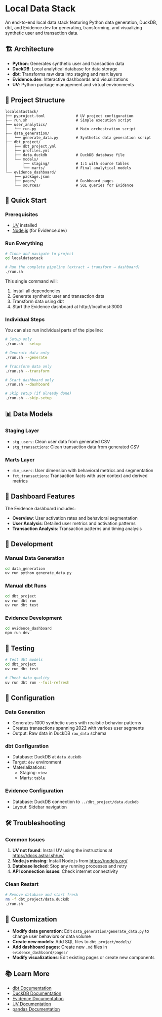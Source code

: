 # Local Data Stack

An end-to-end local data stack featuring Python data generation, DuckDB, dbt, and Evidence.dev for generating, transforming, and visualizing synthetic user and transaction data.

## 🏗️ Architecture

- **Python**: Generates synthetic user and transaction data
- **DuckDB**: Local analytical database for data storage  
- **dbt**: Transforms raw data into staging and mart layers
- **Evidence.dev**: Interactive dashboards and visualizations
- **UV**: Python package management and virtual environments

## 📁 Project Structure

```
localdatastack/
├── pyproject.toml              # UV project configuration
├── run.sh                      # Simple execution script
├── user_analytics/
│   └── run.py                  # Main orchestration script
├── data_generation/
│   └── generate_data.py        # Synthetic data generation script
├── dbt_project/
│   ├── dbt_project.yml
│   ├── profiles.yml
│   ├── data.duckdb             # DuckDB database file
│   └── models/
│       ├── staging/            # 1:1 with source tables
│       └── marts/              # Final analytical models
└── evidence_dashboard/
    ├── package.json
    ├── pages/                  # Dashboard pages
    └── sources/                # SQL queries for Evidence
```

## 🚀 Quick Start

### Prerequisites

- [UV](https://docs.astral.sh/uv/) installed
- [Node.js](https://nodejs.org/) (for Evidence.dev)

### Run Everything

```bash
# Clone and navigate to project
cd localdatastack

# Run the complete pipeline (extract → transform → dashboard)
./run.sh
```

This single command will:
1. Install all dependencies
2. Generate synthetic user and transaction data
3. Transform data using dbt
4. Start the Evidence dashboard at http://localhost:3000

### Individual Steps

You can also run individual parts of the pipeline:

```bash
# Setup only
./run.sh --setup

# Generate data only
./run.sh --generate

# Transform data only  
./run.sh --transform

# Start dashboard only
./run.sh --dashboard

# Skip setup (if already done)
./run.sh --skip-setup
```

## 📊 Data Models

### Staging Layer
- `stg_users`: Clean user data from generated CSV
- `stg_transactions`: Clean transaction data from generated CSV

### Marts Layer
- `dim_users`: User dimension with behavioral metrics and segmentation
- `fct_transactions`: Transaction facts with user context and derived metrics

## 🎯 Dashboard Features

The Evidence dashboard includes:

- **Overview**: User activation rates and behavioral segmentation
- **User Analysis**: Detailed user metrics and activation patterns
- **Transaction Analysis**: Transaction patterns and timing analysis

## 🔧 Development

### Manual Data Generation
```bash
cd data_generation
uv run python generate_data.py
```

### Manual dbt Runs
```bash
cd dbt_project
uv run dbt run
uv run dbt test
```

### Evidence Development
```bash
cd evidence_dashboard
npm run dev
```

## 🧪 Testing

```bash
# Test dbt models
cd dbt_project
uv run dbt test

# Check data quality
uv run dbt run --full-refresh
```

## 📝 Configuration

### Data Generation
- Generates 1000 synthetic users with realistic behavior patterns
- Creates transactions spanning 2022 with various user segments
- Output: Raw data in DuckDB `raw_data` schema

### dbt Configuration  
- Database: DuckDB at `data.duckdb`
- Target: `dev` environment
- Materializations:
  - Staging: `view`
  - Marts: `table`

### Evidence Configuration
- Database: DuckDB connection to `../dbt_project/data.duckdb`
- Layout: Sidebar navigation

## 🛠️ Troubleshooting

### Common Issues

1. **UV not found**: Install UV using the instructions at https://docs.astral.sh/uv/
2. **Node.js missing**: Install Node.js from https://nodejs.org/
3. **Database locked**: Stop any running processes and retry
4. **API connection issues**: Check internet connectivity

### Clean Restart

```bash
# Remove database and start fresh
rm -f dbt_project/data.duckdb
./run.sh
```

## 🎨 Customization

- **Modify data generation**: Edit `data_generation/generate_data.py` to change user behaviors or data volume
- **Create new models**: Add SQL files to `dbt_project/models/`
- **Add dashboard pages**: Create new `.md` files in `evidence_dashboard/pages/`
- **Modify visualizations**: Edit existing pages or create new components

## 📚 Learn More

- [dbt Documentation](https://docs.getdbt.com/)
- [DuckDB Documentation](https://duckdb.org/docs/)
- [Evidence Documentation](https://evidence.dev/docs)
- [UV Documentation](https://docs.astral.sh/uv/)
- [pandas Documentation](https://pandas.pydata.org/docs/)